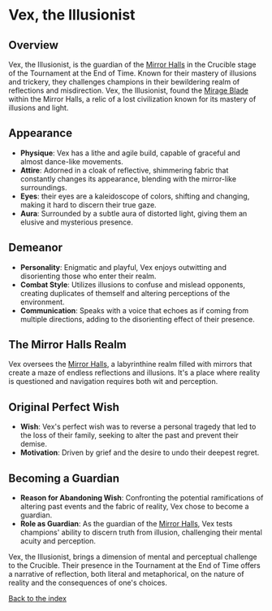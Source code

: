 # Vex, the Illusionist

## Overview
Vex, the Illusionist, is the guardian of the [Mirror Halls](/locations#7-the-mirror-halls) in the Crucible stage of the Tournament at the End of Time. Known for their mastery of illusions and trickery, they challenges champions in their bewildering realm of reflections and misdirection.
Vex, the Illusionist, found the [Mirage Blade](/items#mirage-blade) within the Mirror Halls, a relic of a lost civilization known for its mastery of illusions and light.

## Appearance
- **Physique**: Vex has a lithe and agile build, capable of graceful and almost dance-like movements.
- **Attire**: Adorned in a cloak of reflective, shimmering fabric that constantly changes its appearance, blending with the mirror-like surroundings.
- **Eyes**: their eyes are a kaleidoscope of colors, shifting and changing, making it hard to discern their true gaze.
- **Aura**: Surrounded by a subtle aura of distorted light, giving them an elusive and mysterious presence.

## Demeanor
- **Personality**: Enigmatic and playful, Vex enjoys outwitting and disorienting those who enter their realm.
- **Combat Style**: Utilizes illusions to confuse and mislead opponents, creating duplicates of themself and altering perceptions of the environment.
- **Communication**: Speaks with a voice that echoes as if coming from multiple directions, adding to the disorienting effect of their presence.

## The Mirror Halls Realm
Vex oversees the [Mirror Halls](/locations#7-the-mirror-halls), a labyrinthine realm filled with mirrors that create a maze of endless reflections and illusions. It's a place where reality is questioned and navigation requires both wit and perception.

## Original Perfect Wish
- **Wish**: Vex's perfect wish was to reverse a personal tragedy that led to the loss of their family, seeking to alter the past and prevent their demise.
- **Motivation**: Driven by grief and the desire to undo their deepest regret.

## Becoming a Guardian
- **Reason for Abandoning Wish**: Confronting the potential ramifications of altering past events and the fabric of reality, Vex chose to become a guardian.
- **Role as Guardian**: As the guardian of the [Mirror Halls](/locations#7-the-mirror-halls), Vex tests champions' ability to discern truth from illusion, challenging their mental acuity and perception.

Vex, the Illusionist, brings a dimension of mental and perceptual challenge to the Crucible. Their presence in the Tournament at the End of Time offers a narrative of reflection, both literal and metaphorical, on the nature of reality and the consequences of one's choices.

[Back to the index](/index#index)